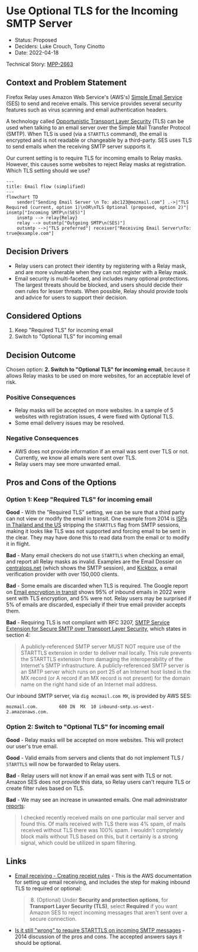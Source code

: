 # Use Optional TLS for the Incoming SMTP Server

- Status: Proposed
- Deciders: Luke Crouch, Tony Cinotto
- Date: 2022-04-18

Technical Story: [MPP-2663](https://mozilla-hub.atlassian.net/browse/MPP-2847)

## Context and Problem Statement

Firefox Relay uses Amazon Web Service's (AWS's) [Simple Email Service][SES]
(SES) to send and receive emails. This service provides several security
features such as virus scanning and email authentication headers.

A technology called [Opportunistic Transport Layer Security][STARTTLS] (TLS)
can be used when talking to an email server over the Simple Mail Transfer
Protocol (SMTP). When TLS is used (via a `STARTTLS` command), the email is
encrypted and is not readable or changeable by a third-party. SES uses TLS to
send emails when the receiving SMTP server supports it.

Our current setting is to require TLS for incoming emails to Relay masks.
However, this causes some websites to reject Relay masks at registration. Which
TLS setting should we use?

```mermaid
---
title: Email flow (simplified)
---
flowchart TD
    sender["Sending Email Server \n To: abc123@mozmail.com"] .->|"TLS Required (current, option 1)\nOR\nTLS Optional (proposed, option 2)"| insmtp["Incoming SMTP\n(SES)"]
    insmtp --> relay{Relay}
    relay --> outsmtp["Outgoing SMTP\n(SES)"]
    outsmtp -->|"TLS preferred"| receiver["Receiving Email Server\nTo: true@example.com"]
```

[SES]: https://docs.aws.amazon.com/ses/latest/dg/Welcome.html
[STARTTLS]: https://en.wikipedia.org/wiki/Opportunistic_TLS

## Decision Drivers

- Relay users can protect their identity by registering with a Relay mask, and
  are more vulnerable when they can not register with a Relay mask.
- Email security is multi-faceted, and includes many optional protections. The
  largest threats should be blocked, and users should decide their own rules
  for lesser threats. When possible, Relay should provide tools and advice for
  users to support their decision.

## Considered Options

1. Keep "Required TLS" for incoming email
2. Switch to "Optional TLS" for incoming email

## Decision Outcome

Chosen option: **2. Switch to "Optional TLS" for incoming email**, because it
allows Relay masks to be used on more websites, for an acceptable level of
risk.

### Positive Consequences

- Relay masks will be accepted on more websites. In a sample of 5 websites with
  registration issues, 4 were fixed with Optional TLS.
- Some email delivery issues may be resolved.

### Negative Consequences

- AWS does not provide information if an email was sent over TLS or not.
  Currently, we know all emails were sent over TLS.
- Relay users may see more unwanted email.

## Pros and Cons of the Options

### Option 1: Keep "Required TLS" for incoming email

**Good** - With the "Required TLS" setting, we can be sure that a third party
can not view or modify the email in transit. One example from 2014 is
[ISPs in Thailand and the US][EFF-STARTTLS] stripping the `STARTTLS` flag
from SMTP sessions, making it looks like TLS was not supported and forcing
email to be sent in the clear. They may have done this to read data from the
email or to modify it in flight.

**Bad** - Many email checkers do not use `STARTTLS` when checking an email, and
report all Relay masks as invalid. Examples are the Email Dossier on
[centralops.net][CENTRALOPS] (which shows the SMTP session), and
[Kickbox][KICKBOX], a email verification provider with over 150,000 clients.

**Bad** - Some emails are discarded when TLS is required. The Google report on
[Email encryption in transit][GOOGLE-EMAIL] shows 95% of inbound emails in 2022
were sent with TLS encryption, and 5% were not. Relay users may be surprised if
5% of emails are discarded, especially if their true email provider accepts
them.

**Bad** - Requiring TLS is not compliant with RFC 3207,
[SMTP Service Extension for Secure SMTP over Transport Layer Security][RFC3207],
which states in section 4:

> A publicly-referenced SMTP server MUST NOT require use of the
> STARTTLS extension in order to deliver mail locally. This rule
> prevents the STARTTLS extension from damaging the interoperability of
> the Internet's SMTP infrastructure. A publicly-referenced SMTP
> server is an SMTP server which runs on port 25 of an Internet host
> listed in the MX record (or A record if an MX record is not present)
> for the domain name on the right hand side of an Internet mail
> address.

Our inbound SMTP server, via `dig mozmail.com MX`, is provided by AWS SES:

```
mozmail.com.		600	IN	MX	10 inbound-smtp.us-west-2.amazonaws.com.
```

[EFF-STARTTLS]: https://www.eff.org/deeplinks/2014/11/starttls-downgrade-attacks
[GOOGLE-EMAIL]: https://transparencyreport.google.com/safer-email/overview
[RFC3207]: https://www.rfc-editor.org/rfc/rfc3207
[CENTRALOPS]: https://centralops.net/co/
[KICKBOX]: https://kickbox.com/

### Option 2: Switch to "Optional TLS" for incoming email

**Good** - Relay masks will be accepted on more websites. This will protect
our user's true email.

**Good** - Valid emails from servers and clients that do not implement TLS /
`STARTTLS` will now be forwarded to Relay users.

**Bad** - Relay users will not know if an email was sent with TLS or not.
Amazon SES does not provide this data, so Relay users can't require TLS
or create filter rules based on TLS.

**Bad** - We may see an increase in unwanted emails. One mail administrator
[reports][SERVERFAULT_COMMENT]:

> I checked recently received mails on one particular mail server and found
> this. Of mails received with TLS there was 4% spam, of mails received without
> TLS there was 100% spam. I wouldn't completely block mails without TLS based
> on this, but it certainly is a strong signal, which could be utilized in spam
> filtering.

[SERVERFAULT_COMMENT]: https://serverfault.com/questions/623692/is-it-still-wrong-to-require-starttls-on-incoming-smtp-messages#comment747643_623692

## Links

- [Email receiving - Creating receipt rules][SES_RULES] -
  This is the AWS documentation for setting up email receiving, and includes
  the step for making inbound TLS to required or optional:

  > &#8239;8. (Optional) Under **Security and protection options**, for **Transport
  > Layer Security (TLS)**, select **Required** if you want Amazon SES to
  > reject incoming messages that aren't sent over a secure connection.

- [Is it still "wrong" to require STARTTLS on incoming SMTP messages][SERVERFAULT_Q] -
  2014 discussion of the pros and cons. The accepted answers says it should be optional.

[SES_RULES]: https://docs.aws.amazon.com/ses/latest/dg/receiving-email-receipt-rules-console-walkthrough.html
[SERVERFAULT_Q]: https://serverfault.com/q/623692/3455
